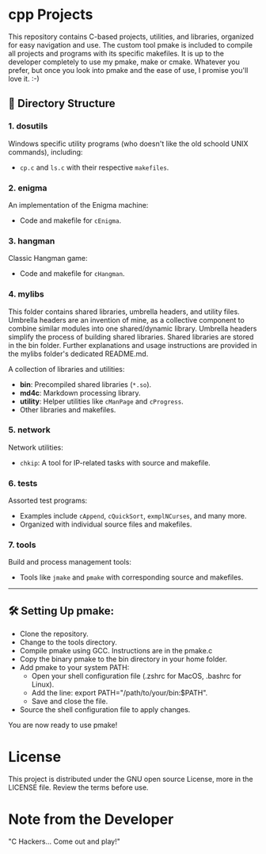 # cpp Projects

This repository contains C-based projects, utilities, and libraries, organized for easy navigation and use. The custom tool pmake is included to compile all projects and programs with its specific makefiles.
It is up to the developer completely to use my pmake, make or cmake. Whatever you prefer, but once you look into pmake and the ease of use, I promise you'll love it. :-)

## 📂 Directory Structure

### 1. **dosutils**
Windows specific utility programs (who doesn't like the old schoold UNIX commands), including:
- `cp.c` and `ls.c` with their respective `makefiles`.

### 2. **enigma**
An implementation of the Enigma machine:
- Code and makefile for `cEnigma`.

### 3. **hangman**
Classic Hangman game:
- Code and makefile for `cHangman`.

### 4. **mylibs**
This folder contains shared libraries, umbrella headers, and utility files. Umbrella headers are an invention of mine, as a collective component to combine similar modules into one shared/dynamic library.
Umbrella headers simplify the process of building shared libraries. Shared libraries are stored in the bin folder. Further explanations and usage instructions are provided in the mylibs folder's dedicated README.md.

A collection of libraries and utilities:
- **bin**: Precompiled shared libraries (`*.so`).
- **md4c**: Markdown processing library.
- **utility**: Helper utilities like `cManPage` and `cProgress`.
- Other libraries and makefiles.

### 5. **network**
Network utilities:
- `chkip`: A tool for IP-related tasks with source and makefile.

### 6. **tests**
Assorted test programs:
- Examples include `cAppend`, `cQuickSort`, `exmplNCurses`, and many more.
- Organized with individual source files and makefiles.

### 7. **tools**
Build and process management tools:
- Tools like `jmake` and `pmake` with corresponding source and makefiles.

---

## 🛠 Setting Up pmake:

- Clone the repository.
- Change to the tools directory.
- Compile pmake using GCC. Instructions are in the pmake.c
- Copy the binary pmake to the bin directory in your home folder.
- Add pmake to your system PATH:
    - Open your shell configuration file (.zshrc for MacOS, .bashrc for Linux).
    - Add the line: export PATH="/path/to/your/bin:$PATH".
    - Save and close the file.
- Source the shell configuration file to apply changes.

You are now ready to use pmake!

# License
This project is distributed under the GNU open source License, more in the LICENSE file.
Review the terms before use.

# Note from the Developer
"C Hackers... Come out and play!"
